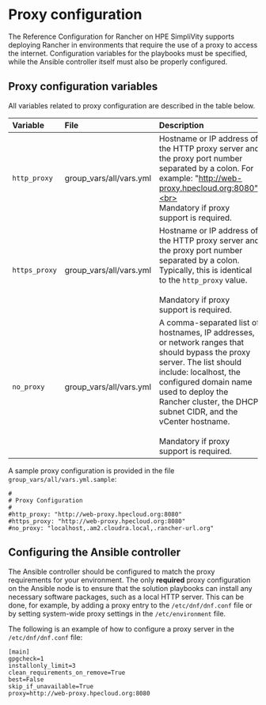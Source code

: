 # Proxy configuration


The Reference Configuration for Rancher on HPE SimpliVity
supports deploying Rancher in environments that require the use of a proxy to access the internet.
Configuration variables for the playbooks must be specified, while the Ansible controller itself must also
be properly configured.



## Proxy configuration variables

All variables related to proxy configuration are described in the table below.

|Variable|File|Description|
|:-------|:---|:----------|
|`http_proxy`|group_vars/all/vars.yml|Hostname or IP address of the HTTP proxy server and the proxy port number separated by a colon. For example: "http://web-proxy.hpecloud.org:8080".<br><br>Mandatory if proxy support is required.|
|`https_proxy`|group_vars/all/vars.yml|Hostname or IP address of the HTTP proxy server and the proxy port number separated by a colon. Typically, this is identical to the `http_proxy` value.<br><br>Mandatory if proxy support is required.|
|`no_proxy`|group_vars/all/vars.yml|A comma-separated list of hostnames, IP addresses, or network ranges that should bypass the proxy server. The list should include: localhost, the configured domain name used to deploy the Rancher cluster, the DHCP subnet CIDR, and the vCenter hostname. <br><br>Mandatory if proxy support is required.|


A sample proxy configuration is provided in the file `group_vars/all/vars.yml.sample`:

```
#
# Proxy Configuration
#
#http_proxy: "http://web-proxy.hpecloud.org:8080"
#https_proxy: "http://web-proxy.hpecloud.org:8080"
#no_proxy: "localhost,.am2.cloudra.local,.rancher-url.org"
```



## Configuring the Ansible controller

The Ansible controller should be configured to match the proxy requirements for your environment. The only **required** proxy configuration on the Ansible node is to ensure that the solution playbooks can install any necessary software packages, such as a local HTTP server. This can be done, for example, by adding a proxy entry to the `/etc/dnf/dnf.conf` file or by setting system-wide proxy settings in the `/etc/environment` file.

The following is an example of how to configure a proxy server in the `/etc/dnf/dnf.conf` file:

```
[main]
gpgcheck=1
installonly_limit=3
clean_requirements_on_remove=True
best=False
skip_if_unavailable=True
proxy=http://web-proxy.hpecloud.org:8080
```

